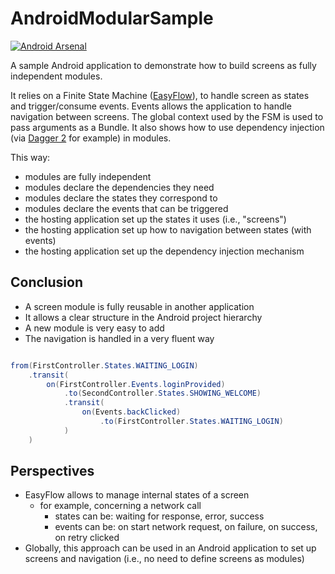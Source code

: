 # AndroidModularSample

[![Android Arsenal](https://img.shields.io/badge/Android%20Arsenal-AndroidModularSample-brightgreen.svg?style=flat)](http://android-arsenal.com/details/3/4810)

A sample Android application to demonstrate how to build screens as fully independent modules.

It relies on a Finite State Machine ([EasyFlow](https://github.com/Beh01der/EasyFlow)), to handle screen as states and trigger/consume events.
Events allows the application to handle navigation between screens.
The global context used by the FSM is used to pass arguments as a Bundle.
It also shows how to use dependency injection (via [Dagger 2](https://google.github.io/dagger/) for example) in modules.

This way:

- modules are fully independent
- modules declare the dependencies they need
- modules declare the states they correspond to
- modules declare the events that can be triggered
- the hosting application set up the states it uses (i.e., "screens")
- the hosting application set up how to navigation between states (with events)
- the hosting application set up the dependency injection mechanism

## Conclusion

- A screen module is fully reusable in another application
- It allows a clear structure in the Android project hierarchy
- A new module is very easy to add
- The navigation is handled in a very fluent way

```java

from(FirstController.States.WAITING_LOGIN)
    .transit(
        on(FirstController.Events.loginProvided)
            .to(SecondController.States.SHOWING_WELCOME)
            .transit(
                on(Events.backClicked)
                    .to(FirstController.States.WAITING_LOGIN)
            )
    )

```

## Perspectives

- EasyFlow allows to manage internal states of a screen
    - for example, concerning a network call
        - states can be: waiting for response, error, success
        - events can be: on start network request, on failure, on success, on retry clicked
- Globally, this approach can be used in an Android application to set up screens and navigation (i.e., no need to define screens as modules)
